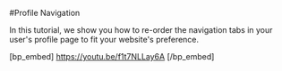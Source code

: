 #Profile Navigation

In this tutorial, we show you how to re-order the navigation tabs in your user's profile page to fit your website's preference.

[bp_embed] https://youtu.be/f1t7NLLay6A [/bp_embed]